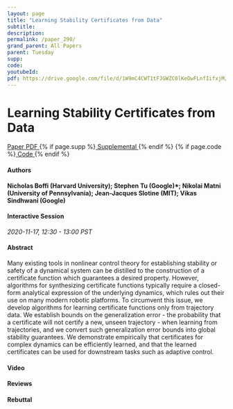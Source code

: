 ```yaml
---
layout: page
title: "Learning Stability Certificates from Data"
subtitle: 
description:
permalink: /paper_290/
grand_parent: All Papers
parent: Tuesday
supp: 
code: 
youtubeId: 
pdf: https://drive.google.com/file/d/1W9mC4CWT1tFJGWZC0lKeDwFLnfIifxjM/view
---
```


# Learning Stability Certificates from Data

<a href="https://drive.google.com/file/d/1W9mC4CWT1tFJGWZC0lKeDwFLnfIifxjM/view" target="_blank" rel="noopener noreferrer" class="btn btn-blue"><i class="fa fa-file-text-o" aria-hidden="true"></i> Paper PDF </a> {% if page.supp %}<a href="" target="_blank" rel="noopener noreferrer" class="btn btn-green"><i class="fa fa-file-text-o" aria-hidden="true"></i> Supplemental </a>{% endif %} {% if page.code %}<a href="" target="_blank" rel="noopener noreferrer" class="btn btn-green"><i class="fa fa-github" aria-hidden="true"></i> Code </a>{% endif %} 

#### Authors
**Nicholas Boffi (Harvard University); Stephen Tu (Google)*; Nikolai Matni (University of Pennsylvania); Jean-Jacques Slotine (MIT); Vikas Sindhwani (Google)**

#### Interactive Session
*2020-11-17, 12:30 - 13:00 PST*

#### Abstract
Many existing tools in nonlinear control theory for establishing stability or safety of a dynamical system can be distilled to the construction of a certificate function which guarantees a desired property. However, algorithms for synthesizing certificate functions typically require a closed-form analytical expression of the underlying dynamics, which rules out their use on many modern robotic platforms. To circumvent this issue, we develop algorithms for learning certificate functions only from trajectory data. We establish bounds on the generalization error - the probability that a certificate will not certify a new, unseen trajectory - when learning from trajectories, and we convert such generalization error bounds into global stability guarantees. We demonstrate empirically that certificates for complex dynamics can be efficiently learned, and that the learned certificates can be used for downstream tasks such as adaptive control.

#### Video 

#### Reviews

#### Rebuttal


